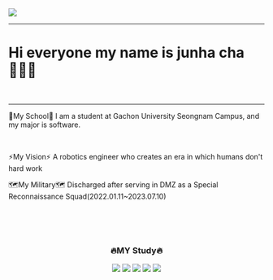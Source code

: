 <img src="https://capsule-render.vercel.app/api?type=soft&color=gradient&height=100&section=header&text=Welcome%20MyGit&animation=blinking&fontSize=50" />
<hr>
<p style="text-align: left;"><H1>Hi everyone my name is junha cha🙋🏻‍♂️</H1><br></p>
<hr>
<p style="text-align: left;">🏢My School🏢 I am a student at Gachon University Seongnam Campus, and my major is software.</p><br>
<p style="text-align: left;">⚡️My Vision⚡️ A robotics engineer who creates an era in which humans don't hard work<br></p>
<p style="text-align: left;">🗺️My Military🗺️ Discharged after serving in DMZ as a Special Reconnaissance Squad(2022.01.11~2023.07.10)</p><br><br>
	<div align="center"><br>
	<h3>🔥MY Study🔥</h3>
	<img src="https://img.shields.io/badge/HTML5-E34F26?style=flat&logo=HTML5&logoColor=white" />
	<img src="https://img.shields.io/badge/CSS3-1572B6?style=flat&logo=CSS3&logoColor=white" />
	<img src="https://img.shields.io/badge/JavaScript-F7DF1E?style=flat&logo=javascript&logoColor=white" />
	<img src="https://img.shields.io/badge/C_Language-A8B9CC?style=flat&logo=c&logoColor=white" />
	<img src="https://img.shields.io/badge/Python-3776AB?style=flat&logo=python&logoColor=white" />
  </div>

